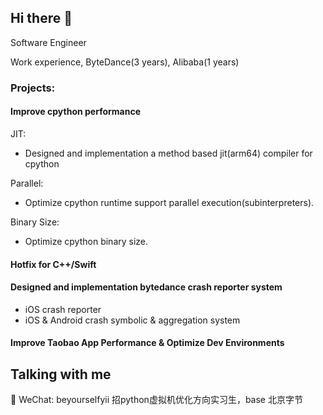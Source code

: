 
## Hi there 👋

Software Engineer 

Work experience, ByteDance(3 years), Alibaba(1 years)

### Projects:
#### Improve cpython performance
JIT:
- Designed and implementation a method based jit(arm64) compiler for cpython

Parallel:
- Optimize cpython runtime support parallel execution(subinterpreters).

Binary Size:
- Optimize cpython binary size.

#### Hotfix for C++/Swift

#### Designed and implementation bytedance crash reporter system
- iOS crash reporter
- iOS & Android crash symbolic & aggregation system

#### Improve Taobao App Performance & Optimize Dev Environments



## Talking with me
💬 WeChat: beyourselfyii
招python虚拟机优化方向实习生，base 北京字节
